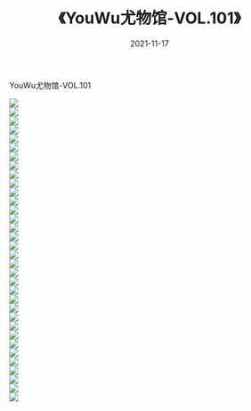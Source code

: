 ﻿---
layout: post
title:  《YouWu尤物馆-VOL.101》
date:   2021-11-17
img: http://img.660000.xyz/Sharelink/网络美图/2021/YouWu尤物馆-VOL.101/000.jpg
categories: [美女, 清纯, 唯美]
---

YouWu尤物馆-VOL.101

  ![](http://img.660000.xyz/Sharelink/网络美图/2021/YouWu尤物馆-VOL.101/001.jpg) <br> ![](http://img.660000.xyz/Sharelink/网络美图/2021/YouWu尤物馆-VOL.101/002.jpg) <br> ![](http://img.660000.xyz/Sharelink/网络美图/2021/YouWu尤物馆-VOL.101/003.jpg) <br> ![](http://img.660000.xyz/Sharelink/网络美图/2021/YouWu尤物馆-VOL.101/004.jpg) <br> ![](http://img.660000.xyz/Sharelink/网络美图/2021/YouWu尤物馆-VOL.101/005.jpg) <br> ![](http://img.660000.xyz/Sharelink/网络美图/2021/YouWu尤物馆-VOL.101/006.jpg) <br> ![](http://img.660000.xyz/Sharelink/网络美图/2021/YouWu尤物馆-VOL.101/007.jpg) <br> ![](http://img.660000.xyz/Sharelink/网络美图/2021/YouWu尤物馆-VOL.101/008.jpg) <br> ![](http://img.660000.xyz/Sharelink/网络美图/2021/YouWu尤物馆-VOL.101/009.jpg) <br> ![](http://img.660000.xyz/Sharelink/网络美图/2021/YouWu尤物馆-VOL.101/010.jpg) <br> ![](http://img.660000.xyz/Sharelink/网络美图/2021/YouWu尤物馆-VOL.101/011.jpg) <br> ![](http://img.660000.xyz/Sharelink/网络美图/2021/YouWu尤物馆-VOL.101/012.jpg) <br> ![](http://img.660000.xyz/Sharelink/网络美图/2021/YouWu尤物馆-VOL.101/013.jpg) <br> ![](http://img.660000.xyz/Sharelink/网络美图/2021/YouWu尤物馆-VOL.101/014.jpg) <br> ![](http://img.660000.xyz/Sharelink/网络美图/2021/YouWu尤物馆-VOL.101/015.jpg) <br> ![](http://img.660000.xyz/Sharelink/网络美图/2021/YouWu尤物馆-VOL.101/016.jpg) <br> ![](http://img.660000.xyz/Sharelink/网络美图/2021/YouWu尤物馆-VOL.101/017.jpg) <br> ![](http://img.660000.xyz/Sharelink/网络美图/2021/YouWu尤物馆-VOL.101/018.jpg) <br> ![](http://img.660000.xyz/Sharelink/网络美图/2021/YouWu尤物馆-VOL.101/019.jpg) <br> ![](http://img.660000.xyz/Sharelink/网络美图/2021/YouWu尤物馆-VOL.101/020.jpg) <br> ![](http://img.660000.xyz/Sharelink/网络美图/2021/YouWu尤物馆-VOL.101/021.jpg) <br> ![](http://img.660000.xyz/Sharelink/网络美图/2021/YouWu尤物馆-VOL.101/022.jpg) <br> ![](http://img.660000.xyz/Sharelink/网络美图/2021/YouWu尤物馆-VOL.101/023.jpg) <br> ![](http://img.660000.xyz/Sharelink/网络美图/2021/YouWu尤物馆-VOL.101/024.jpg) <br> ![](http://img.660000.xyz/Sharelink/网络美图/2021/YouWu尤物馆-VOL.101/025.jpg) <br> ![](http://img.660000.xyz/Sharelink/网络美图/2021/YouWu尤物馆-VOL.101/026.jpg) <br> ![](http://img.660000.xyz/Sharelink/网络美图/2021/YouWu尤物馆-VOL.101/027.jpg) <br> ![](http://img.660000.xyz/Sharelink/网络美图/2021/YouWu尤物馆-VOL.101/028.jpg) <br> ![](http://img.660000.xyz/Sharelink/网络美图/2021/YouWu尤物馆-VOL.101/029.jpg) <br> ![](http://img.660000.xyz/Sharelink/网络美图/2021/YouWu尤物馆-VOL.101/030.jpg) <br> ![](http://img.660000.xyz/Sharelink/网络美图/2021/YouWu尤物馆-VOL.101/031.jpg) <br> ![](http://img.660000.xyz/Sharelink/网络美图/2021/YouWu尤物馆-VOL.101/032.jpg) <br> ![](http://img.660000.xyz/Sharelink/网络美图/2021/YouWu尤物馆-VOL.101/033.jpg) <br> ![](http://img.660000.xyz/Sharelink/网络美图/2021/YouWu尤物馆-VOL.101/034.jpg) <br>